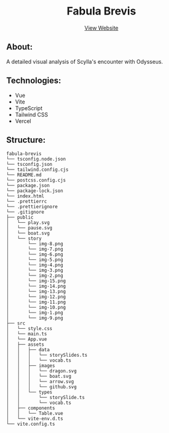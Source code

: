 <div align="center">

# Fabula Brevis

[View Website](https://fabula-brevis.vercel.app/)

</div>

## About:
A detailed visual analysis of Scylla's encounter with Odysseus.

## Technologies:
- Vue
- Vite
- TypeScript
- Tailwind CSS
- Vercel

## Structure:
```
fabula-brevis
└── tsconfig.node.json
└── tsconfig.json
└── tailwind.config.cjs
└── README.md
└── postcss.config.cjs
└── package.json
└── package-lock.json
└── index.html
└── .prettierrc
└── .prettierignore
└── .gitignore
├── public
│   └── play.svg
│   └── pause.svg
│   └── boat.svg
│   └── story
│       └── img-8.png
│       └── img-7.png
│       └── img-6.png
│       └── img-5.png
│       └── img-4.png
│       └── img-3.png
│       └── img-2.png
│       └── img-15.png
│       └── img-14.png
│       └── img-13.png
│       └── img-12.png
│       └── img-11.png
│       └── img-10.png
│       └── img-1.png
│       └── img-9.png
├── src
│   └── style.css
│   └── main.ts
│   └── App.vue
│   ├── assets
│   │   ├── data
│   │   │   └── storySlides.ts
│   │   │   └── vocab.ts
│   │   ├── images
│   │   │   └── dragon.svg
│   │   │   └── boat.svg
│   │   │   └── arrow.svg
│   │   │   └── github.svg
│   │   └── types
│   │       └── storySlide.ts
│   │       └── vocab.ts
│   ├── components
│   │   └── Table.vue
│   └── vite-env.d.ts
└── vite.config.ts
```
